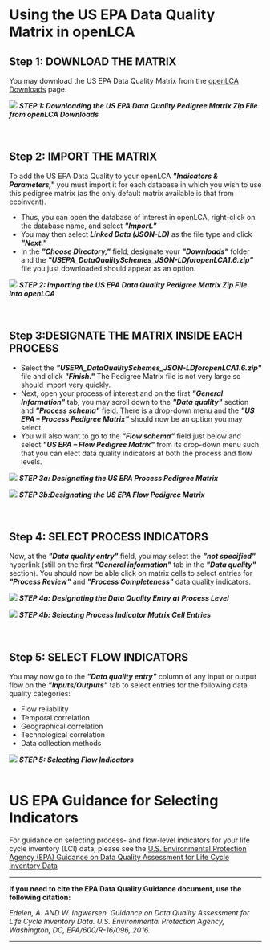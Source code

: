 # Using the US EPA Data Quality Matrix in openLCA

## Step 1: DOWNLOAD THE MATRIX

You may download the US EPA Data Quality Matrix from the [openLCA Downloads](https://www.openlca.org/download/) page.

![](https://github.com/uslci-admin/uslci-content/blob/dev/images/1_openLCA_Downloads_Page_EPA_DQ_Matrix.png)
**_STEP 1: Downloading the US EPA Data Quality Pedigree Matrix Zip File from openLCA Downloads_**
<br>
<br>
<br>

## Step 2: IMPORT THE MATRIX

To add the US EPA Data Quality to your openLCA **_"Indicators & Parameters,"_** you must import it for each database in which you wish to use this pedigree matrix (as the only default matrix available is that from ecoinvent). 
* Thus, you can open the database of interest in openLCA, right-click on the database name, and select **_"Import."_** 
* You may then select **_Linked Data (JSON-LD)_** as the file type and click **_"Next."_** 
* In the **_"Choose Directory,"_** field, designate your **_"Downloads"_** folder and the **_"USEPA\_DataQualitySchemes\_JSON-LDforopenLCA1.6.zip"_** file you just downloaded should appear as an option.

![](https://github.com/uslci-admin/uslci-content/blob/dev/images/2_Importing_EPA_DQ_Matrix.png)
**_STEP 2: Importing the US EPA Data Quality Pedigree Matrix Zip File into openLCA_**
<br>
<br>
<br>

## Step 3:DESIGNATE THE MATRIX INSIDE EACH PROCESS

* Select the **_"USEPA\_DataQualitySchemes\_JSON-LDforopenLCA1.6.zip"_** file and click **_"Finish."_** The Pedigree Matrix file is not very large so should import very quickly. 
* Next, open your process of interest and on the first **_"General Information"_** tab, you may scroll down to the **_"Data quality"_** section and **_"Process schema"_** field. There is a drop-down menu and the **_"US EPA – Process Pedigree Matrix"_** should now be an option you may select. 
* You will also want to go to the **_"Flow schema"_** field just below and select **_"US EPA – Flow Pedigree Matrix"_** from its drop-down menu such that you can elect data quality indicators at both the process and flow levels.

![](https://github.com/uslci-admin/uslci-content/blob/dev/images/3a_Select_Process_Matrix.png)
**_STEP 3a: Designating the US EPA Process Pedigree Matrix_**
<br>

![](https://github.com/uslci-admin/uslci-content/blob/dev/images/3a_Select_Process_Matrix.png)
**_STEP 3b:Designating the US EPA Flow Pedigree Matrix_**
<br>
<br>
<br>


## Step 4: SELECT PROCESS INDICATORS

Now, at the **_"Data quality entry"_** field, you may select the **_"not specified"_** hyperlink (still on the first **_"General information"_** tab in the **_"Data quality"_** section). You should now be able click on matrix cells to select entries for **_"Process Review"_** and **_"Process Completeness"_** data quality indicators.

![](https://github.com/uslci-admin/uslci-content/blob/dev/images/4a_Designate_DQ_Entry.png)
**_STEP 4a: Designating the Data Quality Entry at Process Level_**
<br>

![](https://github.com/uslci-admin/uslci-content/blob/dev/images/4b_Select_Process_Indicators.png)
**_STEP 4b: Selecting Process Indicator Matrix Cell Entries_**
<br>
<br>
<br>


## Step 5: SELECT FLOW INDICATORS

You may now go to the **_"Data quality entry"_** column of any input or output flow on the **_"Inputs/Outputs"_** tab to select entries for the following data quality categories:

- Flow reliability
- Temporal correlation
- Geographical correlation
- Technological correlation
- Data collection methods

![](https://github.com/uslci-admin/uslci-content/blob/dev/images/5_Select_Flow_Indicators.png)
**_STEP 5: Selecting Flow Indicators_**
<br>
<br>

# US EPA Guidance for Selecting Indicators

For guidance on selecting process- and flow-level indicators for your life cycle inventory (LCI) data, please see the [U.S. Environmental Protection Agency (EPA) Guidance on Data Quality Assessment for Life Cycle Inventory Data](https://cfpub.epa.gov/si/si\_public\_record\_report.cfm?Lab=NRMRL&amp;dirEntryId=321834)

---
**If you need to cite the EPA Data Quality Guidance document, use the following citation:**

_Edelen, A. AND W. Ingwersen. Guidance on Data Quality Assessment for Life Cycle Inventory Data. U.S. Environmental Protection Agency, Washington, DC, EPA/600/R-16/096, 2016._

---
